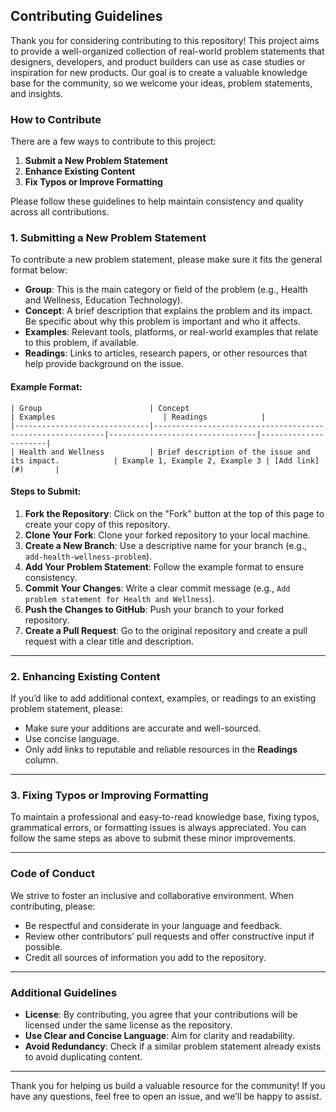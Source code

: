 ## Contributing Guidelines

Thank you for considering contributing to this repository! This project aims to provide a well-organized collection of real-world problem statements that designers, developers, and product builders can use as case studies or inspiration for new products. Our goal is to create a valuable knowledge base for the community, so we welcome your ideas, problem statements, and insights.

### How to Contribute

There are a few ways to contribute to this project:

1. **Submit a New Problem Statement**
2. **Enhance Existing Content**
3. **Fix Typos or Improve Formatting**

Please follow these guidelines to help maintain consistency and quality across all contributions.


### 1. Submitting a New Problem Statement

To contribute a new problem statement, please make sure it fits the general format below:

- **Group**: This is the main category or field of the problem (e.g., Health and Wellness, Education Technology).
- **Concept**: A brief description that explains the problem and its impact. Be specific about why this problem is important and who it affects.
- **Examples**: Relevant tools, platforms, or real-world examples that relate to this problem, if available.
- **Readings**: Links to articles, research papers, or other resources that help provide background on the issue.

#### Example Format:

```
| Group                        | Concept                                                   | Examples                        | Readings            |
|------------------------------|-----------------------------------------------------------|---------------------------------|----------------------|
| Health and Wellness          | Brief description of the issue and its impact.            | Example 1, Example 2, Example 3 | [Add link](#)       |
```

#### Steps to Submit:
1. **Fork the Repository**: Click on the "Fork" button at the top of this page to create your copy of this repository.
2. **Clone Your Fork**: Clone your forked repository to your local machine.
3. **Create a New Branch**: Use a descriptive name for your branch (e.g., `add-health-wellness-problem`).
4. **Add Your Problem Statement**: Follow the example format to ensure consistency.
5. **Commit Your Changes**: Write a clear commit message (e.g., `Add problem statement for Health and Wellness`).
6. **Push the Changes to GitHub**: Push your branch to your forked repository.
7. **Create a Pull Request**: Go to the original repository and create a pull request with a clear title and description.

---

### 2. Enhancing Existing Content

If you’d like to add additional context, examples, or readings to an existing problem statement, please:

- Make sure your additions are accurate and well-sourced.
- Use concise language.
- Only add links to reputable and reliable resources in the **Readings** column.

---

### 3. Fixing Typos or Improving Formatting

To maintain a professional and easy-to-read knowledge base, fixing typos, grammatical errors, or formatting issues is always appreciated. You can follow the same steps as above to submit these minor improvements.

---

### Code of Conduct

We strive to foster an inclusive and collaborative environment. When contributing, please:

- Be respectful and considerate in your language and feedback.
- Review other contributors’ pull requests and offer constructive input if possible.
- Credit all sources of information you add to the repository.

---

### Additional Guidelines

- **License**: By contributing, you agree that your contributions will be licensed under the same license as the repository.
- **Use Clear and Concise Language**: Aim for clarity and readability.
- **Avoid Redundancy**: Check if a similar problem statement already exists to avoid duplicating content.

---

Thank you for helping us build a valuable resource for the community! If you have any questions, feel free to open an issue, and we’ll be happy to assist.
